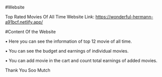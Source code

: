 #Website

Top Rated Movies Of All Time
Website Link: https://wonderful-hermann-a91bcf.netlify.app/

#Content Of the Website

•	Here you can see the information of top 12 movie of all time.

•	You can see the budget and earnings of individual movies.

•	You can add movie in the cart and count total earnings of added movies.

Thank You Soo Mutch
